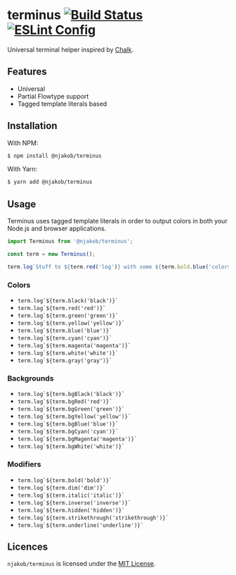 
# terminus [![Build Status][build-status-image]][travis] [![ESLint Config][eslint-config-image]][eslint-config]

Universal terminal helper inspired by [Chalk][chalk].

## Features

* Universal
* Partial Flowtype support
* Tagged template literals based

## Installation

With NPM:

```sh
$ npm install @njakob/terminus
```

With Yarn:

```sh
$ yarn add @njakob/terminus
```

## Usage

Terminus uses tagged template literals in order to output colors in both your Node.js and browser applications.

```js
import Terminus from '@njakob/terminus';

const term = new Terminus();

term.log`Stuff to ${term.red('log')} with some ${term.bold.blue('colors')}`;
```

### Colors

* `` term.log`${term.black('black')}` ``
* `` term.log`${term.red('red')}` ``
* `` term.log`${term.green('green')}` ``
* `` term.log`${term.yellow('yellow')}` ``
* `` term.log`${term.blue('blue')}` ``
* `` term.log`${term.cyan('cyan')}` ``
* `` term.log`${term.magenta('magenta')}` ``
* `` term.log`${term.white('white')}` ``
* `` term.log`${term.gray('gray')}` ``

### Backgrounds

* `` term.log`${term.bgBlack('black')}` ``
* `` term.log`${term.bgRed('red')}` ``
* `` term.log`${term.bgGreen('green')}` ``
* `` term.log`${term.bgYellow('yellow')}` ``
* `` term.log`${term.bgBlue('blue')}` ``
* `` term.log`${term.bgCyan('cyan')}` ``
* `` term.log`${term.bgMagenta('magenta')}` ``
* `` term.log`${term.bgWhite('white')}` ``

### Modifiers

* `` term.log`${term.bold('bold')}` ``
* `` term.log`${term.dim('dim')}` ``
* `` term.log`${term.italic('italic')}` ``
* `` term.log`${term.inverse('inverse')}` ``
* `` term.log`${term.hidden('hidden')}` ``
* `` term.log`${term.strikethrough('strikethrough')}` ``
* `` term.log`${term.underline('underline')}` ``

## Licences

`njakob/terminus` is licensed under the [MIT License][licence].

[licence]: LICENSE
[chalk]: https://github.com/chalk/chalk
[eslint-config]: https://github.com/njakob/eslint-config
[npm]: https://nodei.co/npm/@njakob/terminus
[travis]: https://travis-ci.org/njakob/terminus
[npm-status-image]: https://img.shields.io/npm/v/@njakob/terminus.svg
[build-status-image]: https://travis-ci.org/njakob/terminus.svg?branch=master
[eslint-config-image]: https://img.shields.io/badge/eslint_config-njakob-463fd4.svg

